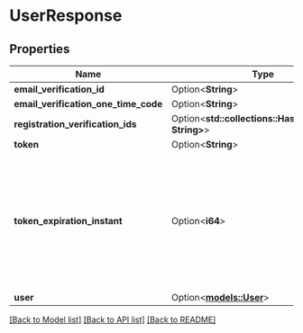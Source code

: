 # UserResponse

## Properties

Name | Type | Description | Notes
------------ | ------------- | ------------- | -------------
**email_verification_id** | Option<**String**> |  | [optional]
**email_verification_one_time_code** | Option<**String**> |  | [optional]
**registration_verification_ids** | Option<**std::collections::HashMap<String, String>**> |  | [optional]
**token** | Option<**String**> |  | [optional]
**token_expiration_instant** | Option<**i64**> | The number of milliseconds since the unix epoch: January 1, 1970 00:00:00 UTC. This value is always in UTC. | [optional]
**user** | Option<[**models::User**](User.md)> |  | [optional]

[[Back to Model list]](../README.md#documentation-for-models) [[Back to API list]](../README.md#documentation-for-api-endpoints) [[Back to README]](../README.md)


